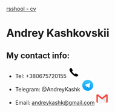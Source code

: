 [rsshool - cv](#)

# Andrey Kashkovskii
## My contact info:
* Tel: +380675720155 ![phone_logo](img\phoneicons.png)
* Telegram: @AndreyKashk ![telega_logo](img\telegram_icon.png)
* Email: andreykashk@gmail.com ![email_logo](img\emailgmaillogo.png)